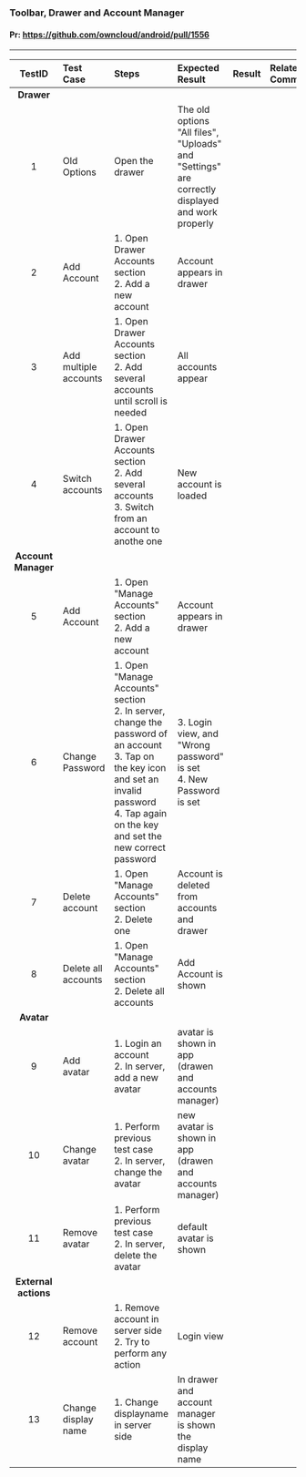 ###  Toolbar, Drawer and Account Manager

#### Pr: https://github.com/owncloud/android/pull/1556



---

 
| TestID | Test Case | Steps | Expected Result | Result | Related Comment |
| :----: | :-------- | :---- | :-------------- | :----: | :------ |
|**Drawer**||||||
| 1 | Old Options | Open the drawer | The old options "All files", "Uploads" and "Settings" are correctly displayed and work properly |  |  |
| 2 | Add Account | 1. Open Drawer Accounts section<br>2. Add a new account | Account appears in drawer  |  |  |
| 3 | Add multiple accounts | 1. Open Drawer Accounts section<br>2. Add several accounts until scroll is needed| All accounts appear |  |  |
| 4 | Switch accounts | 1. Open Drawer Accounts section<br>2. Add several accounts<br>3. Switch from an account to anothe one| New account is loaded |  |  |
|**Account Manager**||||||
| 5 | Add Account | 1. Open "Manage Accounts" section<br>2. Add a new account | Account appears in drawer |  |  |
| 6 | Change Password | 1. Open "Manage Accounts" section<br>2. In server, change the password of an account<br>3. Tap on the key icon and set an invalid password<br>4. Tap again on the key and set the new correct password | 3. Login view, and "Wrong password" is set<br>4. New Password is set |  |  |
| 7 | Delete  account | 1. Open "Manage Accounts" section<br>2. Delete one  | Account is deleted from accounts and drawer |  |  | 
| 8 | Delete all accounts | 1. Open "Manage Accounts" section<br>2. Delete all accounts  | Add Account is shown |  |  |
|**Avatar**||||||
| 9 | Add avatar | 1. Login an account<br>2. In server, add a new avatar | avatar is shown in app (drawen and accounts manager) |  |  |
| 10 | Change avatar | 1. Perform previous test case<br>2. In server, change the avatar | new avatar is shown in app (drawen and accounts manager) |  |  |
| 11 | Remove avatar | 1. Perform previous test case<br>2. In server, delete the avatar | default avatar is shown |  |  |
|**External actions**||||||
| 12 | Remove account | 1. Remove account in server side<br>2. Try to perform any action | Login view |  |  |
| 13 | Change display name | 1. Change displayname in server side | In drawer and account manager is shown the display name |  |  |

